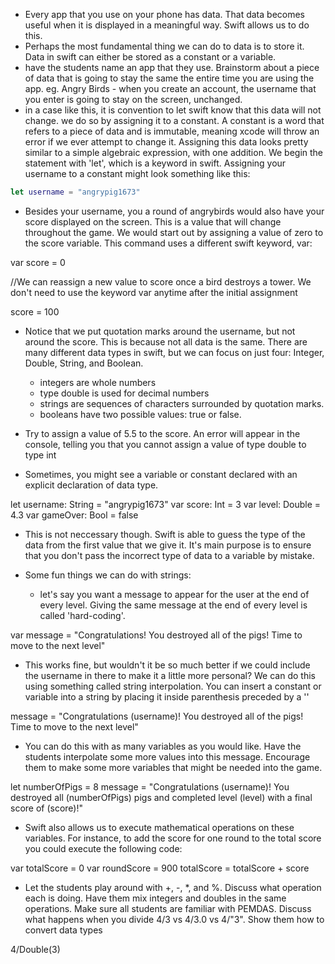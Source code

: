 - Every app that you use on your phone has data. That data becomes useful when it is displayed in a meaningful way. Swift allows us to do this.
- Perhaps the most fundamental thing we can do to data is to store it. Data in swift can either be stored as a constant or a variable. 
- have the students name an app that they use. Brainstorm about a piece of data that is going to stay the same the entire time you are using the app. eg. Angry Birds - when you create an account, the username that you enter is going to stay on the screen, unchanged. 
- in a case like this, it is convention to let swift know that this data will not change. we do so by assigning it to a constant. A constant is a word that refers to a piece of data and is immutable, meaning xcode will throw an error if we ever attempt to change it. Assigning this data looks pretty similar to a simple algebraic expression, with one addition. We begin the statement with 'let', which is a keyword in swift. Assigning your username to a constant might look something like this:


```swift
let username = "angrypig1673"
```

- Besides your username, you a round of angrybirds would also have your score displayed on the screen. This is a value that will change throughout the game. We would start out by assigning a value of zero to the score variable. This command uses a different swift keyword, var:



var score = 0

//We can reassign a new value to score once a bird destroys a tower. We don't need to use the keyword var anytime after the initial assignment

score = 100


 - Notice that we put quotation marks around the username, but not around the score. This is because not all data is the same. There are many different data types in swift, but we can focus on just four: Integer, Double, String, and Boolean. 
      - integers are whole numbers
      - type double is used for decimal numbers
      - strings are sequences of characters surrounded by quotation marks.
      - booleans have two possible values: true or false.

- Try to assign a value of 5.5 to the score. An error will appear in the console, telling you that you cannot assign a value of type double to type int

- Sometimes, you might see a variable or constant declared with an explicit declaration of data type.



let username: String = "angrypig1673"
var score: Int = 3
var level: Double = 4.3
var gameOver: Bool = false


 - This is not neccessary though. Swift is able to guess the type of the data from the first value that we give it. It's main purpose is to ensure that you don't pass the incorrect type of data to a variable by mistake. 

 - Some fun things we can do with strings: 

      - let's say you want a message to appear for the user at the end of every level. Giving the same message at the end of every level is called 'hard-coding'. 
 


var message = "Congratulations! You destroyed all of the pigs! Time to move to the next level"


 - This works fine, but wouldn't it be so much better if we could include the username in there to make it a little more personal? We can do this using something called string interpolation. You can insert a constant or variable into a string by placing it inside parenthesis preceded by a '\'
 


message = "Congratulations \(username)! You destroyed all of the pigs! Time to move to the next level"


 - You can do this with as many variables as you would like. Have the students interpolate some more values into this message. Encourage them to make some more variables that might be needed into the game. 
 


let numberOfPigs = 8
message = "Congratulations \(username)! You destroyed all \(numberOfPigs) pigs and completed level \(level) with a final score of \(score)!"


 - Swift also allows us to execute mathematical operations on these variables. For instance, to add the score for one round to the total score you could execute the following code:
 


var totalScore = 0
var roundScore = 900
totalScore = totalScore + score


 - Let the students play around with +, -, *, and %. Discuss what operation each is doing. Have them mix integers and doubles in the same operations. Make sure all students are familiar with PEMDAS. Discuss what happens when you divide 4/3 vs 4/3.0 vs 4/"3". Show them how to convert data types
 


4/Double(3)


